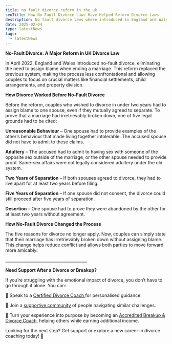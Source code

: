 ```yaml
---
title: no fault divorce reform in the uk
seoTitle: How No Fault Divorce Laws Have Helped Reform Divorce Laws
description: No fault divorce laws where introduced in England and Wales in April 2022
date: 2025-02-04
type: latestNews
tags:
  - latestNews
---
```

**No-Fault Divorce: A Major Reform in UK Divorce Law**

In April 2022, England and Wales introduced no-fault divorce, eliminating the need to assign blame when ending a marriage. This reform replaced the previous system, making the process less confrontational and allowing couples to focus on crucial matters like financial settlements, child arrangements, and property division.

**How Divorce Worked Before No-Fault Divorce**

Before the reform, couples who wished to divorce in under two years had to assign blame to one spouse, even if they mutually agreed to separate. To prove that a marriage had irretrievably broken down, one of five legal grounds had to be cited:

**Unreasonable Behaviour** – One spouse had to provide examples of the other’s behaviour that made living together intolerable. The accused spouse did not have to admit to these claims.

**Adultery** – The accused had to admit to having sex with someone of the opposite sex outside of the marriage, or the other spouse needed to provide proof. Same-sex affairs were not legally considered adultery under the old system.

**Two Years of Separation** – If both spouses agreed to divorce, they had to live apart for at least two years before filing.

**Five Years of Separation** – If one spouse did not consent, the divorce could still proceed after five years of separation.

**Desertion** – One spouse had to prove they were abandoned by the other for at least two years without agreement.

**How No-Fault Divorce Changed the Process**

The five reasons for divorce no longer apply. Now, couples can simply state that their marriage has irretrievably broken down without assigning blame. This change helps reduce conflict and allows both parties to move forward more amicably.

\_\_\_\_\_\_\_\_\_\_\_\_\_\_\_\_\_\_\_\_\_\_\_\_\_\_\_\_\_\_\_\_\_\_\_\_\_\_\_\_

**Need Support After a Divorce or Breakup?**

If you’re struggling with the emotional impact of divorce, you don’t have to go through it alone. You can:

💙 Speak to a [Certified Divorce Coach ](https://divorce-coaching.com/the-divorce-coach/)for personalised guidance.

💙 Join a [supportive community](https://divorce-coaching.com/breakup-support-groups/) of people navigating similar challenges.

💙 Turn your experience into purpose by becoming an [Accredited Breakup & Divorce Coach](https://divorce-coaching.com/becoming-a-certified-divorce-coach/), helping others while earning additional income.

Looking for the next step? Get support or explore a new career in divorce coaching today! 🚀
